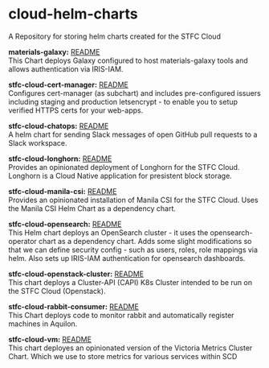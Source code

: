 # cloud-helm-charts
A Repository for storing helm charts created for the STFC Cloud

**materials-galaxy:** [README](https://github.com/stfc/cloud-helm-charts/blob/main/charts/materials-galaxy/README.md)  
This Chart deploys Galaxy configured to host materials-galaxy tools and allows authentication via IRIS-IAM.

**stfc-cloud-cert-manager:** [README](https://github.com/stfc/cloud-helm-charts/blob/main/charts/stfc-cloud-cert-manager/README.md)  
Configures cert-manager (as subchart) and includes pre-configured issuers including staging and production letsencrypt - to enable you to setup verified HTTPS certs for your web-apps.

**stfc-cloud-chatops:** [README](https://github.com/stfc/cloud-helm-charts/blob/main/charts/stfc-cloud-chatops/README.md)  
A helm chart for sending Slack messages of open GitHub pull requests to a Slack workspace.

**stfc-cloud-longhorn:** [README](https://github.com/stfc/cloud-helm-charts/blob/main/charts/stfc-cloud-longhorn/README.md)  
Provides an opinionated deployment of Longhorn for the STFC Cloud. Longhorn is a Cloud Native application for presistent block storage.

**stfc-cloud-manila-csi:** [README](https://github.com/stfc/cloud-helm-charts/blob/main/charts/stfc-cloud-manila-csi/README.md)  
Provides an opinionated installation of Manila CSI for the STFC Cloud. Uses the Manila CSI Helm Chart as a dependency chart.

**stfc-cloud-opensearch:** [README](https://github.com/stfc/cloud-helm-charts/blob/main/charts/stfc-cloud-opensearch/README.md)  
This Helm chart deploys an OpenSearch cluster - it uses the opensearch-operator chart as a dependency chart. Adds some slight modifications so that we can define security config - such as users, roles, role mappings via helm. Also sets up IRIS-IAM authentication for opensearch dashboards.

**stfc-cloud-openstack-cluster:** [README](https://github.com/stfc/cloud-helm-charts/blob/main/charts/stfc-cloud-openstack-cluster/README.md)  
This chart deploys a Cluster-API (CAPI) K8s Cluster intended to be run on the STFC Cloud (Openstack).

**stfc-cloud-rabbit-consumer:** [README](https://github.com/stfc/cloud-helm-charts/blob/main/charts/stfc-cloud-rabbit-consumer/README.md)  
This Chart deploys code to monitor rabbit and automatically register machines in Aquilon.

**stfc-cloud-vm:** [README](https://github.com/stfc/cloud-helm-charts/blob/main/charts/stfc-cloud-vm/README.md)  
This chart deployes an opinionated version of the Victoria Metrics Cluster Chart. Which we use to store metrics for various services within SCD

